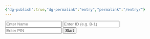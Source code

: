 ```yaml
---
{"dg-publish":true,"dg-permalink":"entry","permalink":"/entry/"}
---
```


<div id="login-container">
  <input type="text" id="authName" class="auth-input" placeholder="Enter Name" />
  <input type="text" id="authID" class="auth-input" placeholder="Enter ID (e.g. B-1)" />
  <input type="password" id="authPIN" class="auth-input" placeholder="Enter PIN" />
  <button id="loginBtn">Start</button>
</div>